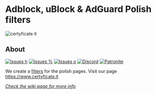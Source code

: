 
# Adblock, uBlock & AdGuard Polish filters
![certyficate it](https://www.certyficate.it/wp-content/uploads/2014/05/logo_ciemne-tło-jasne-litery.png)

## About

[![Issues h](http://isitmaintained.com/badge/resolution/MajkiIT/polish-ads-filter.svg)](https://github.com/MajkiIT/polish-ads-filter/issues) 
[![Issues %](http://isitmaintained.com/badge/open/MajkiIT/polish-ads-filter.svg)](https://github.com/MajkiIT/polish-ads-filter/issues) 
[![Issues o](https://img.shields.io/github/issues/MajkiIT/polish-ads-filter.svg?colorB=1caf92)](https://github.com/MajkiIT/polish-ads-filter/issues) 
[![Discord](https://img.shields.io/discord/383371243925274626.svg?colorB=1caf92&label=Discord%20chat)](https://discord.me/polskiefiltry) 
[![Patronite](https://img.shields.io/website-dotacje-down-green-red/https/patronite.pl/polskiefiltry.svg?label=Patronite&colorB=1caf92)](https://discord.me/polskiefiltry) 

We create a [filters](https://www.certyficate.it/adblock/) for the polish pages. Visit our page https://www.certyficate.it

[*Check the wiki page for more info*](https://github.com/MajkiIT/polish-ads-filter/wiki)
